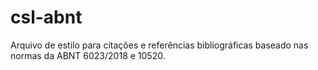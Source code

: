 # csl-abnt
Arquivo de estilo para citações e referências bibliográficas baseado nas normas da ABNT 6023/2018 e 10520.
